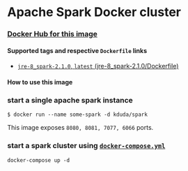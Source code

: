 # Apache Spark Docker cluster


### [Docker Hub for this image](https://hub.docker.com/r/kduda/spark/)

#### Supported tags and respective `Dockerfile` links
* [`jre-8_spark-2.1.0`, `latest`  (jre-8_spark-2.1.0/Dockerfile)](https://github.com/DudaKamil/docker-spark/blob/master/Dockerfile) 

#### How to use this image
### start a single apache spark instance
`$ docker run --name some-spark -d kduda/spark`

This image exposes `8080, 8081, 7077, 6066` ports.

### start a spark cluster using [`docker-compose.yml`](https://github.com/DudaKamil/docker-spark/blob/master/docker-compose.yml)
`docker-compose up -d`